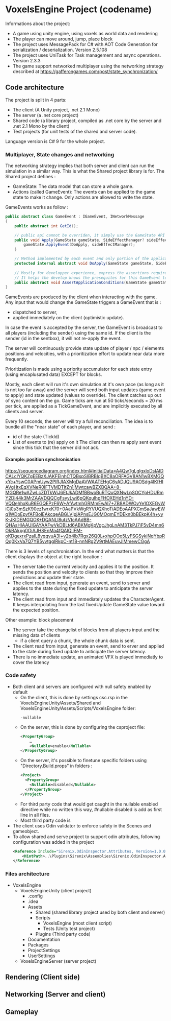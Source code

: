 # VoxelsEngine Project (codename)

Informations about the project:

- A game using unity engine, using voxels as world data and rendering
- The player can move around, jump, place block
- The project uses MessagePack for C# with AOT Code Generation for serialization / deserialization. Version 2.5.108
- The project uses UniTask for Task management and async operations. Version 2.3.3
- The game support networked multiplayer using the networking strategy described
  at https://gafferongames.com/post/state_synchronization/

## Code architecture

The project is split in 4 parts:

- The client (A Unity project, .net 2.1 Mono)
- The server (a .net core project)
- Shared code (a library project, compiled as .net core by the server and .net 2.1 Mono by the client)
- Test projects (for unit tests of the shared and server code).

Language version is C# 9 for the whole project.

### Multiplayer, State changes and networking

The networking strategy implies that both server and client can run the simulation in a similar way. This is what the
Shared project library is for.
The Shared project defines :

- GameState: The data model that can store a whole game.
- Actions (called GameEvent): The events can be applied to the game state to make it change. Only actions are allowed to
  write the state.

GameEvents works as follow :

```csharp
public abstract class GameEvent : IGameEvent, INetworkMessage
{
    public abstract int GetId();

    // public api cannot be overriden, it simply use the GameState API to apply itself
    public void Apply(GameState gameState, SideEffectManager? sideEffectManager) {
        gameState.ApplyEvent(DoApply, sideEffectManager);
    }

    // Method implemented by each event and only portion of the application to modify the GameState
    protected internal abstract void DoApply(GameState gameState, SideEffectManager? sideEffectManager);
    
    // Mostly for developper experience, express the assertions required for the event to succeed.
    // It helps the develop knows the presequites for this GameEvent to be applied;
    public abstract void AssertApplicationConditions(GameState gameState);
}
```

GameEvents are produced by the client when interacting with the game.
Any input that would change the GameState triggers a GameEvent that is :

- dispatched to server,
- applied immediately on the client (optimistic update).

In case the event is accepted by the server, the GameEvent is broadcast to all players (including the sender) using the
same id.
If the client is the sender (id in the sentbox), it will not re-apply the event.

The server will continuously provide state update of player / npc / elements positions and velocities, with a
prioritization effort to update
near data more frequently.

Prioritization is made using a priority accumulator for each state entry (using encaplusated data) EXCEPT for blocks.

Mostly, each client will run it's own simulation at it's own pace (as long as it is not too far away) and the server
will send both input updates (game event to apply) and state updated (values to override).
The client catches up out of sync content on the go.
Game ticks are run at 50 ticks/seconds = 20 ms per tick, are applied as a TickGameEvent, and are implicitly executed by
all clients and server.

Every 10 seconds, the server will try a full reconciliation. The idea is to bundle all the "near state" of each player, and send :
- id of the state (TickId)
- List of events to (re) apply on it
The client can then re apply sent event since this tick that the server did not ack.

#### Example: position synchronisation

https://sequencediagram.org/index.html#initialData=A4QwTgLglgxloDsIAIDCALcIYQKZgEEBzXJAKFElnhCTQBspSIBRBIqBXC8aORFAGV8AN1wBXMGQxYc+YswC0APmUyw2PIRJIAXMgDaAVWAATEHgC6yADJQU9AOSdg4lKfHIAVgHtxEqXVNeR0IFTVMDTltZn1jMwtcawBZXBQAA+8-MGQRe1wAZwLcZDTkWiJ6EtJkADMfBBwoBuRTQuQXNwLpSOCYpHDURmY2Di44k3MrZAAVDQQCgFsyvLwi6pQKqulhpFHOXEHd1nYD-VQQehhxKuR6EGQEPzF6W+AfAvtmhGRMmEwAI7+ZB8ADWOyYe1OXEGvWiCj0s3mSzK90ez1wrxK70+0AaPVkWgRYVUQXhoTiADEoAAPXCmSaJawEWq1WDoEpvfAFBoIEAkcqeABGLVIpjAPnsEJG0MOqmEYDEkn0bBEkpK4h+yyK-JKIDEMGQOK+DQANLl8utzVtcAAdBB-QHAsHIAAUIGAYAAFwVkDBLtd6ABKMgKpVgcJhgLnAM3TkPJ7iF5vD4mn6OkBAkpg0OiAJHSEnMa4fQAIQlIFM-oKDgexrxPzaIL8vqqvuA3I+v2b4lb7Rgx26Q0L+xhpOOo5LyFSGSykiNqYbpRQq0KxVa7Q7YB5vvtggIRkpC-nt18-nnNRg2V9rtMAEuvJlMmewCGgA

There is 3 levels of synchronisation. In the end what matters is that the client displays the object at the right
location :

- The server take the current velocity and applies it to the position. It sends the position and velocity to clients so
  that they improve their predictions and update their state.
- The client read from input, generate an event, send to server and applies to the state during the fixed update to
  anticipate the server latency.
- The client read from input and immediately updates the CharacterAgent. It keeps interpolating from the last fixedUpdate GameState value toward the expected position.

Other example: block placement

- The server take the changelist of blocks from all players input and the missing data of clients
    - if a client query a chunk, the whole chunk data is sent.
- The client read from input, generate an event, send to erver and applied to the state during fixed update to
  anticipate the server latency.
- There is no immediate update, an animated VFX is played immediatly to cover the latency

### Code safety

- Both client and servers are configured with null safety enabled by default
    - On the client, this is done by settings csc.rsp in the VoxelsEngineUnity/Assets/Shared and
      VoxelsEngineUnity/Assets/Scripts/VoxelsEngine folder:
      ``` 
      -nullable
      ```
    - On the server, this is done by configuring the csproject file:
      ```xml
      <PropertyGroup>
          …
          <Nullable>enable</Nullable>
      </PropertyGroup>
      ```
    - On the server, it's possible to finetune specific folders using "Directory.Build.props" in folders :
      ```xml
      <Project>
        <PropertyGroup>
          <Nullable>disabled</Nullable>
        </PropertyGroup>
      </Project>
      ```
    - For third party code that would get caught in the nullable enabled directive while no written this way, #nullable
      disabled is add as first line in all files.
    - Most third party code is
- The client uses Odin validator to enforce safety in the Scenes and gameobject.
- To allow shared and serve project to support odin attributes, following configuration was added in the project
    ```xml
    <Reference Include="Sirenix.OdinInspector.Attributes, Version=1.0.0.0, Culture=neutral, PublicKeyToken=null">
        <HintPath>..\Plugins\Sirenix\Assemblies\Sirenix.OdinInspector.Attributes.dll</HintPath>
    </Reference>
    ```

### Files architecture

- VoxelsEngine
    - VoxelsEngineUnity (client project)
        - .config
        - .idea
        - Assets
            - Shared (shared library project used by both client and server)
            - Scripts
                - VoxelsEngine (most client script)
                - Tests (Unity test project)
            - Plugins (Third party code)
        - Documentation
        - Packages
        - ProjectSettings
        - UserSettings
    - VoxelsEngineServer (server project)

## Rendering (Client side)

## Networking (Server and client)

## Gameplay